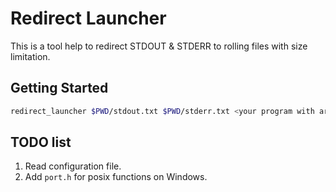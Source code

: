 # Redirect Launcher

This is a tool help to redirect STDOUT & STDERR to rolling files with size limitation.

## Getting Started

```bash
redirect_launcher $PWD/stdout.txt $PWD/stderr.txt <your program with args>
```

## TODO list

1. Read configuration file.
2. Add `port.h` for posix functions on Windows.
